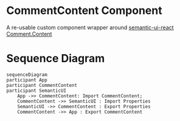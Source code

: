 # CommentContent Component

A re-usable custom component wrapper around [semantic-ui-react Comment.Content](https://react.semantic-ui.com/views/comment)

# Sequence Diagram

```mermaid
sequenceDiagram
participant App
participant CommentContent
participant SemanticUI
    App ->> CommentContent: Import CommentContent;
    CommentContent ->> SemanticUI : Import Properties
    SemanticUI ->> CommentContent : Export Properties
    CommentContent ->> App : Export CommentContent
```
